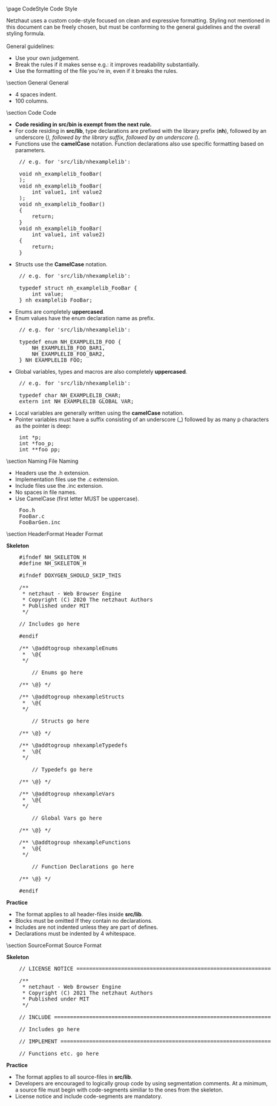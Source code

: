 \page CodeStyle Code Style 

<div style="width:700px;">

Netzhaut uses a custom code-style focused on clean and expressive formatting. Styling not mentioned in this document can be freely chosen, but must be conforming to the general guidelines and the overall styling formula.  
<br> 
General guidelines:
* Use your own judgement.
* Break the rules if it makes sense e.g.: it improves readability substantially.
* Use the formatting of the file you're in, even if it breaks the rules.

\section General General
 
* 4 spaces indent.
* 100 columns.

\section Code Code

* __Code residing in src/bin is exempt from the next rule.__
* For code residing in __src/lib__, type declarations are prefixed with the library prefix (__nh__), followed by an underscore (_), followed by the library suffix, followed by an underscore (_). 
* Functions use the __camelCase__ notation. Function declarations also use specific formatting based on parameters.
<pre>
    // e.g. for 'src/lib/nhexamplelib':

    void nh_examplelib_fooBar(
    );
    void nh_examplelib_fooBar(
        int value1, int value2
    );
    void nh_examplelib_fooBar()
    {
        return;
    }
    void nh_examplelib_fooBar(
        int value1, int value2)
    {
        return;
    }
</pre>
* Structs use the __CamelCase__ notation.
<pre>
    // e.g. for 'src/lib/nhexamplelib':

    typedef struct nh_examplelib_FooBar {
        int value;
    } nh_examplelib_FooBar;
</pre>
* Enums are completely __uppercased__.
* Enum values have the enum declaration name as prefix.
<pre>
    // e.g. for 'src/lib/nhexamplelib':

    typedef enum NH_EXAMPLELIB_FOO {
        NH_EXAMPLELIB_FOO_BAR1,
        NH_EXAMPLELIB_FOO_BAR2,
    } NH_EXAMPLELIB_FOO;
</pre>
* Global variables, types and macros are also completely __uppercased__.
<pre>
    // e.g. for 'src/lib/nhexamplelib':

    typedef char NH_EXAMPLELIB_CHAR;
    extern int NH_EXAMPLELIB_GLOBAL_VAR;
</pre>
* Local variables are generally written using the __camelCase__ notation.
* Pointer variables must have a suffix consisting of an underscore (_) followed by as many p characters as the pointer is deep:
<pre>
    int *p;
    int *foo_p;
    int **foo_pp;
</pre>

\section Naming File Naming

* Headers use the .h extension.
* Implementation files use the .c extension.
* Include files use the .inc extension.
* No spaces in file names.
* Use CamelCase (first letter MUST be uppercase).
<pre>
    Foo.h
    FooBar.c
    FooBarGen.inc
</pre>

\section HeaderFormat Header Format

**Skeleton**  

<pre>
    #ifndef NH_SKELETON_H
    #define NH_SKELETON_H
    
    #ifndef DOXYGEN_SHOULD_SKIP_THIS
    
    /**
     * netzhaut - Web Browser Engine
     * Copyright (C) 2020 The netzhaut Authors
     * Published under MIT 
     */
    
    // Includes go here
    
    #endif
    
    /** \@addtogroup nhexampleEnums
     *  \@{
     */
    
        // Enums go here
    
    /** \@} */
    
    /** \@addtogroup nhexampleStructs
     *  \@{
     */
    
        // Structs go here
    
    /** \@} */
    
    /** \@addtogroup nhexampleTypedefs
     *  \@{
     */
    
        // Typedefs go here
    
    /** \@} */
    
    /** \@addtogroup nhexampleVars
     *  \@{
     */
    
        // Global Vars go here
    
    /** \@} */
    
    /** \@addtogroup nhexampleFunctions
     *  \@{
     */
    
        // Function Declarations go here
    
    /** \@} */
    
    #endif
</pre>

**Practice**  

* The format applies to all header-files inside __src/lib__.
* Blocks must be omitted If they contain no declarations.  
* Includes are not indented unless they are part of defines.  
* Declarations must be indented by 4 whitespace.  

\section SourceFormat Source Format

**Skeleton**  

<pre>
    // LICENSE NOTICE ==================================================================================
    
    /**
     * netzhaut - Web Browser Engine
     * Copyright (C) 2021 The netzhaut Authors
     * Published under MIT 
     */
    
    // INCLUDE =========================================================================================
    
    // Includes go here
    
    // IMPLEMENT =======================================================================================
    
    // Functions etc. go here
</pre>

**Practice**  

* The format applies to all source-files in __src/lib__.
* Developers are encouraged to logically group code by using segmentation comments. At a minimum, a source file must begin with code-segments similiar to the ones from the skeleton.
* License notice and include code-segments are mandatory.

</div>
